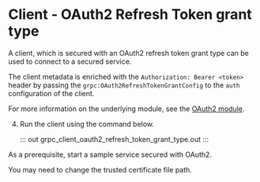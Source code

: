 # Client - OAuth2 Refresh Token grant type

A client, which is secured with an OAuth2 refresh token grant type can be used to connect to a secured service.

The client metadata is enriched with the `Authorization: Bearer <token>` header by passing the `grpc:OAuth2RefreshTokenGrantConfig` to the `auth` configuration of the client.

For more information on the underlying module, see the [OAuth2 module](https://lib.ballerina.io/ballerina/oauth2/latest/).

4. Run the client using the command below.

   ::: out grpc_client_oauth2_refresh_token_grant_type.out :::

As a prerequisite, start a sample service secured with OAuth2.

You may need to change the trusted certificate file path.
